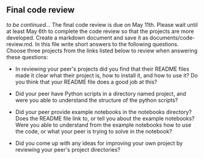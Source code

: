 ## Final code review
_to be continued..._
The final code review is due on May 11th. Please wait until at least May 6th to complete the code review so that the projects are more developed. Create a markdown document and save it as documents/code-review.md. In this file write short answers to the following questions. Choose three projects from the links listed below to review when answering these questions:

+ In reviewing your peer's projects did you find that their README files made it clear what their project is, how to install it, and how to use it? Do you think that your README file does a good job at this?

+ Did your peer have Python scripts in a directory named project, and were you able to understand the structure of the python scripts?

+ Did your peer provide example notebooks in the notebooks directory? Does the README file link to, or tell you about the example notebooks? Were you able to understand from the example notebooks how to use the code, or what your peer is trying to solve in the notebook?

+ Did you come up with any ideas for improving your own project by reviewing your peer's project directories?